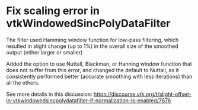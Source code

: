 # Fix scaling error in vtkWindowedSincPolyDataFilter

The filter used Hamming window function for low-pass filtering, which resulted in slight change (up to 1%)
in the overall size of the smoothed output (either larger or smaller)

Added the option to use Nuttall, Blackman, or Hanning window function that does not suffer from this error,
and changed the default to Nuttall, as it consistently performed better (accurate smoothing with less iterations) than all the others.

See more details in this discussion: https://discourse.vtk.org/t/slight-offset-in-vtkwindowedsincpolydatafilter-if-normalization-is-enabled/7676
